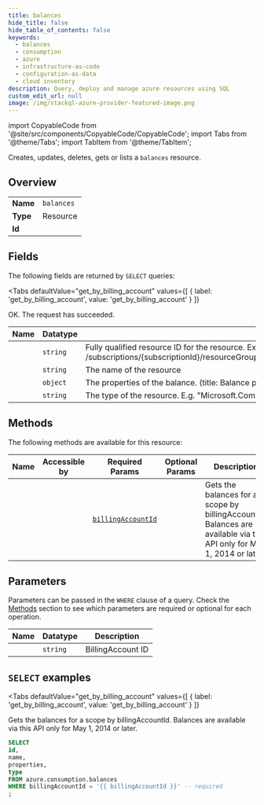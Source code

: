 ```yaml
--- 
title: balances
hide_title: false
hide_table_of_contents: false
keywords:
  - balances
  - consumption
  - azure
  - infrastructure-as-code
  - configuration-as-data
  - cloud inventory
description: Query, deploy and manage azure resources using SQL
custom_edit_url: null
image: /img/stackql-azure-provider-featured-image.png
---
```


import CopyableCode from '@site/src/components/CopyableCode/CopyableCode';
import Tabs from '@theme/Tabs';
import TabItem from '@theme/TabItem';

Creates, updates, deletes, gets or lists a <code>balances</code> resource.

## Overview
<table><tbody>
<tr><td><b>Name</b></td><td><code>balances</code></td></tr>
<tr><td><b>Type</b></td><td>Resource</td></tr>
<tr><td><b>Id</b></td><td><CopyableCode code="azure.consumption.balances" /></td></tr>
</tbody></table>

## Fields

The following fields are returned by `SELECT` queries:

<Tabs
    defaultValue="get_by_billing_account"
    values={[
        { label: 'get_by_billing_account', value: 'get_by_billing_account' }
    ]}
>
<TabItem value="get_by_billing_account">

OK. The request has succeeded.

<table>
<thead>
    <tr>
    <th>Name</th>
    <th>Datatype</th>
    <th>Description</th>
    </tr>
</thead>
<tbody>
<tr>
    <td><CopyableCode code="id" /></td>
    <td><code>string</code></td>
    <td>Fully qualified resource ID for the resource. Ex - /subscriptions/&#123;subscriptionId&#125;/resourceGroups/&#123;resourceGroupName&#125;/providers/&#123;resourceProviderNamespace&#125;/&#123;resourceType&#125;/&#123;resourceName&#125;</td>
</tr>
<tr>
    <td><CopyableCode code="name" /></td>
    <td><code>string</code></td>
    <td>The name of the resource</td>
</tr>
<tr>
    <td><CopyableCode code="properties" /></td>
    <td><code>object</code></td>
    <td>The properties of the balance. (title: Balance properties)</td>
</tr>
<tr>
    <td><CopyableCode code="type" /></td>
    <td><code>string</code></td>
    <td>The type of the resource. E.g. "Microsoft.Compute/virtualMachines" or "Microsoft.Storage/storageAccounts"</td>
</tr>
</tbody>
</table>
</TabItem>
</Tabs>

## Methods

The following methods are available for this resource:

<table>
<thead>
    <tr>
    <th>Name</th>
    <th>Accessible by</th>
    <th>Required Params</th>
    <th>Optional Params</th>
    <th>Description</th>
    </tr>
</thead>
<tbody>
<tr>
    <td><a href="#get_by_billing_account"><CopyableCode code="get_by_billing_account" /></a></td>
    <td><CopyableCode code="select" /></td>
    <td><a href="#parameter-billingAccountId"><code>billingAccountId</code></a></td>
    <td></td>
    <td>Gets the balances for a scope by billingAccountId. Balances are available via this API only for May 1, 2014 or later.</td>
</tr>
</tbody>
</table>

## Parameters

Parameters can be passed in the `WHERE` clause of a query. Check the [Methods](#methods) section to see which parameters are required or optional for each operation.

<table>
<thead>
    <tr>
    <th>Name</th>
    <th>Datatype</th>
    <th>Description</th>
    </tr>
</thead>
<tbody>
<tr id="parameter-billingAccountId">
    <td><CopyableCode code="billingAccountId" /></td>
    <td><code>string</code></td>
    <td>BillingAccount ID</td>
</tr>
</tbody>
</table>

## `SELECT` examples

<Tabs
    defaultValue="get_by_billing_account"
    values={[
        { label: 'get_by_billing_account', value: 'get_by_billing_account' }
    ]}
>
<TabItem value="get_by_billing_account">

Gets the balances for a scope by billingAccountId. Balances are available via this API only for May 1, 2014 or later.

```sql
SELECT
id,
name,
properties,
type
FROM azure.consumption.balances
WHERE billingAccountId = '{{ billingAccountId }}' -- required
;
```
</TabItem>
</Tabs>
